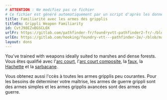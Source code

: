 ```yaml
---
# ATTENTION : Ne modifiez pas ce fichier
# Ce fichier est généré automatiquement par un script d'après les données du module Foundry VTT officiel et de sa traduction
title: Familiarité avec les armes des gripplis
titleEn: Grippli Weapon Familiarity
id: CvtJ98EZvBGSCLOX
urlFr: https://gitlab.com/pathfinder-fr/foundryvtt-pathfinder2-fr/-/blob/master/data/feats/CvtJ98EZvBGSCLOX.htm
urlEn: https://gitlab.com/hooking/foundry-vtt---pathfinder-2e/-/blob/master/packs/data/feats.db/grippli-weapon-familiarity.json
layout: dons
---
```

You’ve trained with weapons ideally suited to marshes and dense forests. Vous êtes qualifié avec l'[arc court](../équipements/arc-court.html), l'[arc court composite](../équipements/arc-court-composite.html), la [faux](../équipements/faux.html), la [Hachette](../équipements/hachette.html) et la [sarbacane](../équipements/sarbacane.html).

Vous obtenez aussi l'ccès à toutes les armes gripplis peu courantes. Pour les besoins de déterminer votre maîtrise, les armes de guerre grippli sont des armes simples et les armes gripplis avancées sont des armes de guerre.
